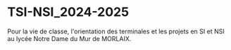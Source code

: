 # TSI-NSI_2024-2025

Pour la vie de classe, l'orientation des terminales et les projets en SI et NSI au lycée Notre Dame du Mur de MORLAIX.
